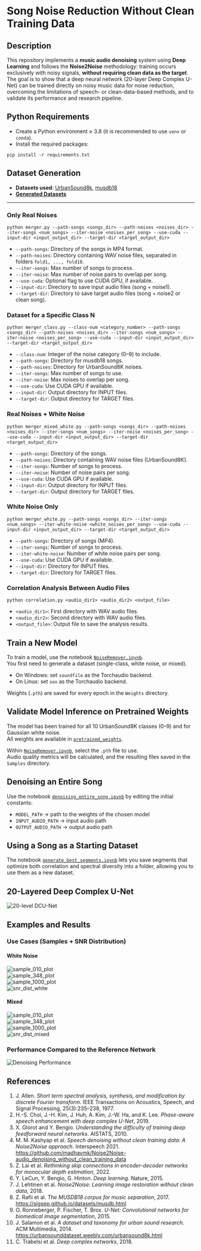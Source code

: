 
# Song Noise Reduction Without Clean Training Data

## Description

This repository implements a **music audio denoising** system using **Deep Learning** and follows the **Noise2Noise** methodology: training occurs exclusively with noisy signals, **without requiring clean data as the target**.  
The goal is to show that a deep neural network (20-layer Deep Complex U-Net) can be trained directly on noisy music data for noise reduction, overcoming the limitations of speech- or clean-data-based methods, and to validate its performance and research pipeline.

## Python Requirements

- Create a Python environment ≥ 3.8 (it is recommended to use `venv` or `conda`).
- Install the required packages:

```
pip install -r requirements.txt
```

## Dataset Generation

- **Datasets used**: [UrbanSound8k](https://urbansounddataset.weebly.com/urbansound8k.html), [musdb18](https://sigsep.github.io/datasets/musdb.html)
- **[Generated Datasets](LinkDatasetKaggle.md)**

---

### Only Real Noises

```
python merger.py --path-songs <songs_dir> --path-noises <noises_dir> --iter-songs <num_songs> --iter-noise <noises_per_song> --use-cuda --input-dir <input_output_dir> --target-dir <target_output_dir>
```

- `--path-songs`: Directory of the songs in MP4 format.
- `--path-noises`: Directory containing WAV noise files, separated in folders `fold1, ..., fold10`.
- `--iter-songs`: Max number of songs to process.
- `--iter-noise`: Max number of noise pairs to overlap per song.
- `--use-cuda`: Optional flag to use CUDA GPU, if available.
- `--input-dir`: Directory to save input audio files (song + noise1).
- `--target-dir`: Directory to save target audio files (song + noise2 or clean song).

### Dataset for a Specific Class N

```
python merger_class.py --class-num <category_number> --path-songs <songs_dir> --path-noises <noises_dir> --iter-songs <num_songs> --iter-noise <noises_per_song> --use-cuda --input-dir <input_output_dir> --target-dir <target_output_dir>
```

- `--class-num`: Integer of the noise category (0–9) to include.
- `--path-songs`: Directory for musdb18 songs.
- `--path-noises`: Directory for UrbanSound8K noises.
- `--iter-songs`: Max number of songs to use.
- `--iter-noise`: Max noises to overlap per song.
- `--use-cuda`: Use CUDA GPU if available.
- `--input-dir`: Output directory for INPUT files.
- `--target-dir`: Output directory for TARGET files.

### Real Noises + White Noise

```
python merger_mixed_white.py --path-songs <songs_dir> --path-noises <noises_dir> --iter-songs <num_songs> --iter-noise <noises_per_song> --use-cuda --input-dir <input_output_dir> --target-dir <target_output_dir>
```

- `--path-songs`: Directory of the songs.
- `--path-noises`: Directory containing WAV noise files (UrbanSound8K).
- `--iter-songs`: Number of songs to process.
- `--iter-noise`: Number of noise pairs per song.
- `--use-cuda`: Use CUDA GPU if available.
- `--input-dir`: Output directory for INPUT files.
- `--target-dir`: Output directory for TARGET files.

### White Noise Only

```
python merger_white.py --path-songs <songs_dir> --iter-songs <num_songs> --iter-white-noise <white_noises_per_song> --use-cuda --input-dir <input_output_dir> --target-dir <target_output_dir>
```

- `--path-songs`: Directory of songs (MP4).
- `--iter-songs`: Number of songs to process.
- `--iter-white-noise`: Number of white noise pairs per song.
- `--use-cuda`: Use CUDA GPU if available.
- `--input-dir`: Directory for INPUT files.
- `--target-dir`: Directory for TARGET files.

### Correlation Analysis Between Audio Files

```
python correlation.py <audio_dir1> <audio_dir2> <output_file>
```

- `<audio_dir1>`: First directory with WAV audio files.
- `<audio_dir2>`: Second directory with WAV audio files.
- `<output_file>`: Output file to save the analysis results.

## Train a New Model

To train a model, use the notebook [`NoiseRemover.ipynb`](NoiseRemover.ipynb).  
You first need to generate a dataset (single-class, white noise, or mixed).

- On Windows: set `soundfile` as the Torchaudio backend.
- On Linux: set `sox` as the Torchaudio backend.

Weights (`.pth`) are saved for every epoch in the `Weights` directory.

## Validate Model Inference on Pretrained Weights

The model has been trained for all 10 UrbanSound8K classes (0–9) and for Gaussian white noise.  
All weights are available in [`pretrained_weights`](pretrained_weights).

Within [`NoiseRemover.ipynb`](NoiseRemover.ipynb), select the `.pth` file to use.  
Audio quality metrics will be calculated, and the resulting files saved in the `Samples` directory.

## Denoising an Entire Song

Use the notebook [`denoising_entire_song.ipynb`](scripts/denoising_entire_song.ipynb) by editing the initial constants:
- `MODEL_PATH` → path to the weights of the chosen model
- `INPUT_AUDIO_PATH` → input audio path
- `OUTPUT_AUDIO_PATH` → output audio path

## Using a Song as a Starting Dataset

The notebook [`generate_best_segments.ipynb`](scripts/generate_best_segments.ipynb) lets you save segments that optimize both correlation and spectral diversity into a folder, allowing you to use them as a new dataset.

## 20-Layered Deep Complex U-Net

![20-level DCU-Net](samples_e_valutazioni/dcunet20.bmp)

## Examples and Results

### Use Cases (Samples + SNR Distribution)

#### White Noise
![sample_010_plot](samples_e_valutazioni/white/sample_010_plot.png)  
![sample_348_plot](samples_e_valutazioni/white/sample_348_plot.png)  
![sample_1000_plot](samples_e_valutazioni/white/sample_1000_plot.png)  
![snr_dist_white](samples_e_valutazioni/white/snr_distributions.png)  

#### Mixed
![sample_010_plot](samples_e_valutazioni/mixed/sample_010_plot.png)  
![sample_348_plot](samples_e_valutazioni/mixed/sample_348_plot.png)  
![sample_1000_plot](samples_e_valutazioni/mixed/sample_1000_plot.png)  
![snr_dist_mixed](samples_e_valutazioni/mixed/snr_distributions.png)  

### Performance Compared to the Reference Network
![Denoising Performance](samples_e_valutazioni/DenoisingPerformance.bmp)

## References

1. J. Allen. *Short term spectral analysis, synthesis, and modification by discrete Fourier transform*. IEEE Transactions on Acoustics, Speech, and Signal Processing, 25(3):235–238, 1977.
2. H.-S. Choi, J.-H. Kim, J. Huh, A. Kim, J.-W. Ha, and K. Lee. *Phase-aware speech enhancement with deep complex U-Net*, 2019.
3. X. Glorot and Y. Bengio. *Understanding the difficulty of training deep feedforward neural networks*. AISTATS, 2010.
4. M. M. Kashyap et al. *Speech denoising without clean training data: A Noise2Noise approach*. Interspeech 2021. https://github.com/madhavmk/Noise2Noise-audio_denoising_without_clean_training_data
5. Z. Lai et al. *Rethinking skip connections in encoder-decoder networks for monocular depth estimation*, 2022.
6. Y. LeCun, Y. Bengio, G. Hinton. *Deep learning*. Nature, 2015.
7. J. Lehtinen et al. *Noise2Noise: Learning image restoration without clean data*, 2018.
8. Z. Rafii et al. *The MUSDB18 corpus for music separation*, 2017. https://sigsep.github.io/datasets/musdb.html
9. O. Ronneberger, P. Fischer, T. Brox. *U-Net: Convolutional networks for biomedical image segmentation*, 2015.
10. J. Salamon et al. *A dataset and taxonomy for urban sound research*. ACM Multimedia, 2014. https://urbansounddataset.weebly.com/urbansound8k.html
11. C. Trabelsi et al. *Deep complex networks*, 2018.
